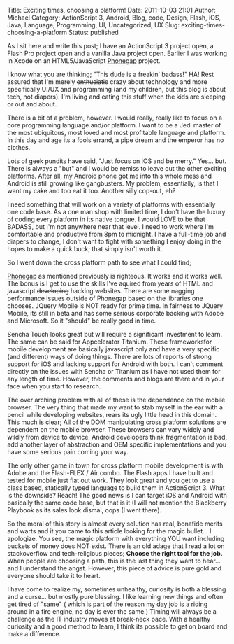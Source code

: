 Title: Exciting times, choosing a platform!
Date: 2011-10-03 21:01
Author: Michael
Category: ActionScript 3, Android, Blog, code, Design, Flash, iOS, Java, Language, Programming, UI, Uncategorized, UX
Slug: exciting-times-choosing-a-platform
Status: published

As I sit here and write this post; I have an ActionScript 3 project
open, a Flash Pro project open and a vanilla Java project open. Earlier
I was working in Xcode on an HTML5/JavaScript
[Phonegap](http://phonegap.com/) project.

I know what you are thinking; "This dude is a freakin' badass!" HA! Rest
assured that I'm merely ~~enthusiatic~~ crazy about technology and more
specifically UI/UX and programming (and my children, but this blog is
about tech, not diapers). I'm living and eating this stuff when the kids
are sleeping or out and about.

There is a bit of a problem, however. I would really, really like to
focus on a core programming language and/or platform. I want to be a
Jedi master of the most ubiquitous, most loved and most profitable
language and platform. In this day and age its a fools errand, a pipe
dream and the emperor has no clothes.

Lots of geek pundits have said, "Just focus on iOS and be merry." Yes...
but. There is always a "but" and I would be remiss to leave out the
other exciting platforms. After all, my Android phone got me into this
whole mess and Android is still growing like gangbusters. My problem,
essentially, is that I want my cake and too eat it too. Another silly
cop-out, eh?

I need something that will work on a variety of platforms with
essentially one code base. As a one man shop with limited time, I don't
have the luxury of coding every platform in its native tongue. I would
LOVE to be that BADASS, but I'm not anywhere near that level. I need to
work where I'm comfortable and productive from 8pm to midnight. I have a
full-time job and diapers to change, I don't want to fight with
something I enjoy doing in the hopes to make a quick buck; that simply
isn't worth it.

So I went down the cross platform path to see what I could find;

[Phonegap](http://phonegap.com/) as mentioned previously is righteous.
It works and it works well. The bonus is I get to use the skills I've
aquired from years of HTML and javascript ~~developing~~ hacking
websites. There are some nagging performance issues outside of Phonegap
based on the libraries one chooses. JQuery Mobile is NOT ready for prime
time. In fairness to JQuery Mobile, its still in beta and has some
serious corporate backing with Adobe and Microsoft. So it "should" be
really good in time.

Sencha Touch looks great but will require a significant investment to
learn. The same can be said for Appcelerator Titanium. These
frameworksfor mobile development are basically javascript only and have
a very specific (and different) ways of doing things. There are lots of
reports of strong support for iOS and lacking support for Android with
both. I can't comment directly on the issues with Sencha or Titanium as
I have not used them for any length of time. However, the comments and
blogs are there and in your face when you start to research.

The over arching problem with all of these is the dependence on the
mobile browser. The very thing that made my want to stab myself in the
ear with a pencil while developing websites, rears its ugly little head
in this domain. This much is clear; All of the DOM manipulating cross
platform solutions are dependent on the mobile browser. These browsers
can vary widely and wildly from device to device. Android developers
think fragmentation is bad, add another layer of abstraction and OEM
specific implementations and you have some serious pain coming your way.

The only other game in town for cross platform mobile development is
with Adobe and the Flash-FLEX / Air combo. The Flash apps I have built
and tested for mobile just flat out work. They look great and you get to
use a class based, statically typed language to build them in
ActionScript 3. What is the downside? Reach! The good news is I can
target iOS and Android with basically the same code base, but that is it
(I will not mention the Blackberry Playbook as its sales look dismal,
oops (I went there).

So the moral of this story is almost every solution has real, bonafide
merits and warts and it you came to this article looking for the magic
bullet... I apologize. You see, the magic platform with everything YOU
want including buckets of money does NOT exist. There is an old adage
that I read a lot on stackoverflow and tech-religious pieces; **Choose
the right tool for the job.** When people are choosing a path, this is
the last thing they want to hear... and I understand the angst. However,
this piece of advice is pure gold and everyone should take it to heart.

I have come to realize my, sometimes unhealthy, curiosity is both a
blessing and a curse... but mostly pure blessing. I like learning new
things and often get tired of "same" ( which is part of the reason my
day job is a riding around in a fire engine, no day is ever the same.)
Timing will always be a challenge as the IT industry moves at break-neck
pace. With a healthy curiosity and a good method to learn, I think its
possible to get on board and make a difference.
